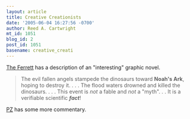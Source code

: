 ```yaml
---
layout: article
title: Creative Creationists
date: '2005-06-04 16:27:56 -0700'
author: Reed A. Cartwright
mt_id: 1051
blog_id: 2
post_id: 1051
basename: creative_creati
---
```

[The Ferrett](http://www.livejournal.com/users/theferrett/519211.html) has a description of an "interesting" graphic novel.

> The evil fallen angels stampede the dinosaurs toward **Noah's Ark**, hoping to destroy it. . . .  The flood waters drowned and killed the dinosaurs. . . .  This event is _not_ a fable and _not_ a "myth". . .  It is a verifiable scientific **_fact_**!

[PZ](http://pharyngula.org/index/weblog/comments/why_is_it_called_biblical_literalism/) has some more commentary.
